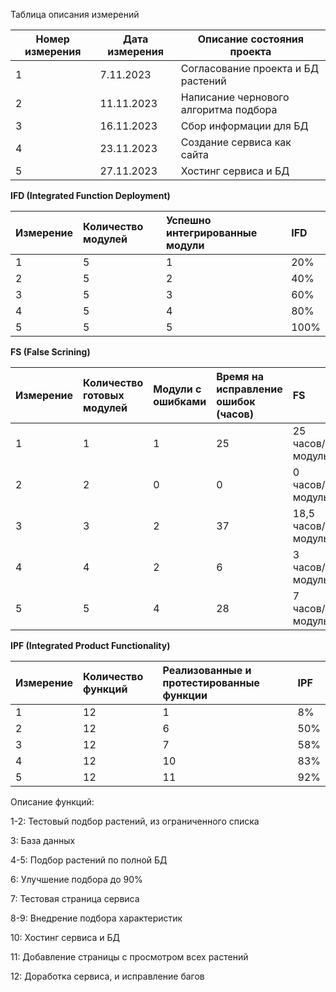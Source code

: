 





Таблица описания измерений

| Номер измерения | Дата измерения | Описание состояния проекта            |
| --------------- | -------------- | ------------------------------------- |
| 1               | 7.11.2023      | Согласование проекта и БД растений    |
| 2               | 11.11.2023     | Написание чернового алгоритма подбора |
| 3               | 16.11.2023     | Сбор информации для БД                |
| 4               | 23.11.2023     | Создание сервиса как сайта            |
| 5               | 27.11.2023     | Хостинг сервиса и БД                  |





**IFD (Integrated Function Deployment)**

| Измерение | Количество модулей | Успешно интегрированные модули | IFD  |
| :-------- | :----------------- | :----------------------------- | :--- |
| 1         | 5                  | 1                              | 20%  |
| 2         | 5                  | 2                              | 40%  |
| 3         | 5                  | 3                              | 60%  |
| 4         | 5                  | 4                              | 80%  |
| 5         | 5                  | 5                              | 100% |

**FS (False Scrining)**

| Измерение | Количество готовых модулей | Модули с ошибками | Время на исправление ошибок (часов) | FS                |
| :-------- | :------------------------- | :---------------- | :---------------------------------- | :---------------- |
| 1         | 1                          | 1                 | 25                                  | 25 часов/модуль   |
| 2         | 2                          | 0                 | 0                                   | 0 часов/модуль    |
| 3         | 3                          | 2                 | 37                                  | 18,5 часов/модуль |
| 4         | 4                          | 2                 | 6                                   | 3 часов/модуль    |
| 5         | 5                          | 4                 | 28                                  | 7 часов/модуль    |

**IPF (Integrated Product Functionality)**

| Измерение | Количество функций | Реализованные и протестированные функции | IPF  |
| :-------- | :----------------- | :--------------------------------------- | :--- |
| 1         | 12                 | 1                                        | 8%   |
| 2         | 12                 | 6                                        | 50%  |
| 3         | 12                 | 7                                        | 58%  |
| 4         | 12                 | 10                                       | 83%  |
| 5         | 12                 | 11                                       | 92%  |

Описание функций:

1-2: Тестовый подбор растений, из ограниченного списка

3: База данных

4-5: Подбор растений по полной БД

6: Улучшение подбора до 90%

7: Тестовая страница сервиса

8-9: Внедрение подбора характеристик

10: Хостинг сервиса и БД

11: Добавление страницы с просмотром всех растений

12: Доработка сервиса, и исправление багов













